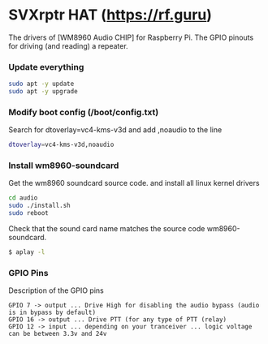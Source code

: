 # SVXrptr HAT (https://rf.guru)

The drivers of [WM8960 Audio CHIP] for Raspberry Pi.
The GPIO pinouts for driving (and reading) a repeater.

### Update everything
```bash
sudo apt -y update
sudo apt -y upgrade
```

### Modify boot config (/boot/config.txt)
Search for dtoverlay=vc4-kms-v3d and add ,noaudio to the line
```bash
dtoverlay=vc4-kms-v3d,noaudio
```

### Install wm8960-soundcard
Get the wm8960 soundcard source code. and install all linux kernel drivers

```bash
cd audio
sudo ./install.sh 
sudo reboot
```

Check that the sound card name matches the source code wm8960-soundcard.

```bash
$ aplay -l
```

### GPIO Pins
Description of the GPIO pins
```text
GPIO 7 -> output ... Drive High for disabling the audio bypass (audio is in bypass by default)
GPIO 16 -> output ... Drive PTT (for any type of PTT (relay)
GPIO 12 -> input ... depending on your tranceiver ... logic voltage can be between 3.3v and 24v
```


